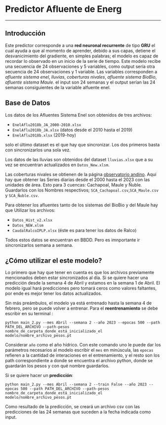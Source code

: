 # Predictor Afluente de Energ
___

## Introducción
Este predictor corresponde a una **red neuronal recurrente** de tipo **GRU** el cual ayuda a que al momento de aprender, debido a sus capas, detiene el desvanicimiento del gradiente, en simples palabras; el modelo es capaz de recordar lo observado en un inicio de la serie de tiempo. Este modelo recibe una secuencia de 24 observaciones y 5 variables, como output sería otra secuencia de 24 observaciones y 1 variable. Las variables corresponden a _afluente sistema enel_, _lluvias_, _coberturas nivales_, _afluente sistema BioBio_, _afluente sistema Maule_. el input son 24 semanas y el output serían las 24 semanas consiguientes de la variable alfuente enel.

## Base de Datos
Los datos de los Afluentes Sistema Enel son obtenidos de tres archivos:
  - `EnelAflu2018b_JA_2000-2010.xlsx`
  - `EnelAflu2018b_JA.xlsx` (datos desde el 2010 hasta el 2019)
  - `EnelAflu2018b.xlsx` (2019-hoy)

solo el último dataset es el que hay que sincronizar. Los dos primeros basta con sincronizarlos una sola vez.

Los datos de las lluvias son obtenidos del dataset `lluvias.xlsx` que a su vez se encuentran actualizados en `Datos_New.xlsm`.

Las coberturas nivales se obtienen de la página [observatorio andino](https://observatorioandino.com/nieve/). Aquí hay que obtener las Series diarias desde el 2000 hasta el 2023 con las unidades de área. Esto para 3 cuencas: Cachapoal, Maule y Ñuble. Guardarlos con los Nombres respectivos; `SCA_Cachapoal.csv`,`SCA_Maule.csv` y `SCA_Ñuble.csv`.
 
Para obtener los afluentes tanto de los sistemas del BioBio y del Maule hay que Utilizar los archivos:
  - `Datos_Hist_v2.xlsx`
  - `Datos_NEW.xlsm`
  - `CaudalRalcoIPLP.xlsx` (éste es para tener los datos de Ralco)

Todos estos datos se encuentran en BBDD. Pero es imnportante ir sincronizarlos semana a semana.

## ¿Cómo utilizar el este modelo?

Lo primero que hay que tener en cuenta es que los archivos previamente mencionados deben estar sincronizados al día. Si se quiere hacer una predicción desde la semana 4 de Abril y estamos en la semana 1 de Abril. El modelo igual hará predicciones pero tomará ceros como valores faltantes, por ende es mejor tener los datos actualizados. 

Sin más preámbulos, el modelo ya está entrenado hasta la semana 4 de febrero, pero se puede volver a entrenar. Para el **reentrenamiento** se debe escribir en su terminal : 

`python main_2.py --mes Abril --semana 2 --año 2023 --epocas 500 --path PATH_DEL_ARCHIVO --path-pesos nombre_de_carpeta_donde_está_inicializado_el modelo/nombre_archivo_pesos.pt`

Considerar `año` como el año hídrico. Con este comando uno le puede dar los parámetros necesarios al modelo escribir el `mes` en minúscula, las `epocas` refieren a la cantidad de interaciones en el entrenamiento, y el resto son los path correspondiente a donde se encuentra el archivo python, donde se guardarán los pesos y con qué nombre guardarlos.

Si se quiere hacer un **predicción**:

`python main_2.py --mes Abril --semana 2 --train False --año 2023 --epocas 500 --path PATH_DEL_ARCHIVO --path-pesos nombre_de_carpeta_donde_está_inicializado_el modelo/nombre_archivo_pesos.pt`

Como resultado de la predicción, se creará un archivo csv con las predicciones de las 24 semanas que suceden a la fecha indicada como input. 
